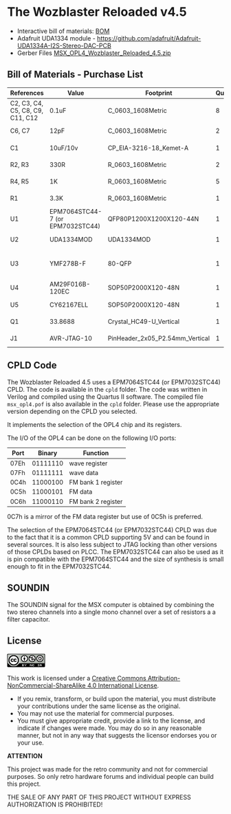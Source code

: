 # The Wozblaster Reloaded v4.5

- Interactive bill of materials: [BOM](https://htmlpreview.github.io/?https://github.com/cristianoag/wozblaster/blob/main/hardware/reloaded_v4.5/MSX%20OPL4%20Wozblaster/bom/ibom.html)
- Adafruit UDA1334 module - https://github.com/adafruit/Adafruit-UDA1334A-I2S-Stereo-DAC-PCB
- Gerber Files [MSX_OPL4_Wozblaster_Reloaded_4.5.zip](/MSX%20OPL4%20Wozblaster/production/MSX_OPL4_Wozblaster_Reloaded_5.0.zip)

## Bill of Materials - Purchase List

|References|Value|Footprint|Quantity|Link|
|----------|-----|---------|--------|----|
|C2, C3, C4, C5, C8, C9, C11, C12|0.1uF|C_0603_1608Metric|	8|[Ali Express](https://s.click.aliexpress.com/e/_DmZ8Brh)|
|C6, C7|12pF	|C_0603_1608Metric	|2|[Ali Express](https://s.click.aliexpress.com/e/_DmZ8Brh)|
|C1|	10uF/10v	|CP_EIA-3216-18_Kemet-A|	1|[Ali Express](https://s.click.aliexpress.com/e/_DDWaCDp)|
|R2, R3	|330R|R_0603_1608Metric	|2|[Ali Express](https://s.click.aliexpress.com/e/_DDKvQnz)|
|R4, R5	|1K	|R_0603_1608Metric	|5|[Ali Express](https://s.click.aliexpress.com/e/_DDKvQnz)|
|R1	|3.3K|	R_0603_1608Metric	|1|[Ali Express](https://s.click.aliexpress.com/e/_DDKvQnz)|
|U1|EPM7064STC44-7 (or EPM7032STC44)|QFP80P1200X1200X120-44N	|1|[Ali Express](https://s.click.aliexpress.com/e/_DkdMPh3)|
|U2	|UDA1334MOD	|UDA1334MOD	|1|[Ali Express](https://www.aliexpress.com/item/1005003524298218.html?spm=a2g0o.productlist.main.1.2dee4758Vxlh9Y&algo_pvid=8f4d3d67-2602-4ff6-843d-f845be27fd5e&algo_exp_id=8f4d3d67-2602-4ff6-843d-f845be27fd5e-0&pdp_npi=4%40dis%21USD%213.48%213.48%21%21%213.48%21%21%402101c6e316955904478808686effb6%2112000026168918433%21sea%21BR%21178731568%21&curPageLogUid=I97rRJH0ohZ9)|
|U3	|YMF278B-F|	80-QFP|1|[The Retro Hacker Store](https://theretrohacker.com/shop)|
|U4	|AM29F016B-120EC|	SOP50P2000X120-48N	|1|[Ali Express](https://s.click.aliexpress.com/e/_Dm44l5V)|
|U5	|CY62167ELL|	SOP50P2000X120-48N	|1|[Ali Express](https://s.click.aliexpress.com/e/_DkopT8T)|
|Q1	|33.8688|	Crystal_HC49-U_Vertical|1|[Ali Express](https://s.click.aliexpress.com/e/_DlvdCQT)|
|J1|AVR-JTAG-10	|PinHeader_2x05_P2.54mm_Vertical	|1|[Ali Express](https://s.click.aliexpress.com/e/_DFQLUzR)|

## CPLD Code

The Wozblaster Reloaded 4.5 uses a EPM7064STC44 (or EPM7032STC44) CPLD. The code is available in the `cpld` folder. The code was written in Verilog and compiled using the Quartus II software. The compiled file `msx_opl4.pof` is also available in the `cpld` folder. Please use the appropriate version depending on the CPLD you selected.

It implements the selection of the OPL4 chip and its registers. 

The I/O of the OPL4 can be done on the following I/O ports:

|Port|Binary|Function|
|-----|---------|----|
|07Eh |01111110 | wave register	|
|07Fh |01111111 | wave data|				
|0C4h |11000100 | FM bank 1 register|
|0C5h |11000101 | FM data|
|0C6h |11000110 | FM bank 2 register|


0C7h is a mirror of the FM data register but use of 0C5h is preferred.

The selection of the EPM7064STC44 (or EPM7032STC44) CPLD was due to the fact that it is a common CPLD supporting 5V and can be found in several sources. It is also less subject to JTAG locking than other versions of those CPLDs based on PLCC. The 
EPM7032STC44 can also be used as it is pin compatible with the EPM7064STC44 and the size of synthesis is small enough to fit in the EPM7032STC44.

## SOUNDIN

The SOUNDIN signal for the MSX computer is obtained by combining the two stereo channels into a single mono channel over a set of resistors a a filter capacitor. 

## License
![Open Hardware](../../images/ccans.png)

This work is licensed under a [Creative Commons Attribution-NonCommercial-ShareAlike 4.0 International License](http://creativecommons.org/licenses/by-nc-sa/4.0/).

* If you remix, transform, or build upon the material, you must distribute your contributions under the same license as the original.
* You may not use the material for commercial purposes.
* You must give appropriate credit, provide a link to the license, and indicate if changes were made. You may do so in any reasonable manner, but not in any way that suggests the licensor endorses you or your use.

**ATTENTION**

This project was made for the retro community and not for commercial purposes. So only retro hardware forums and individual people can build this project.

THE SALE OF ANY PART OF THIS PROJECT WITHOUT EXPRESS AUTHORIZATION IS PROHIBITED!